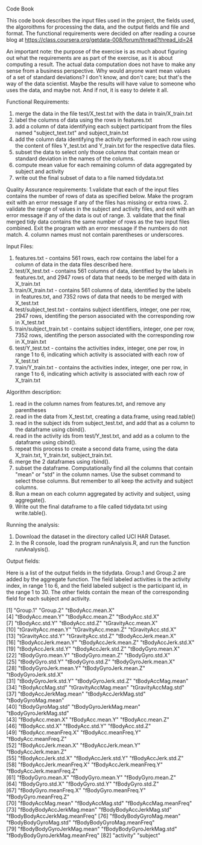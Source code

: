 Code Book

This code book describes the input files used in the project, the fields used, the algoroithms for processing the data, and the output fields and file and format. The functional requirements were decided on after reading a course blog at https://class.coursera.org/getdata-008/forum/thread?thread_id=24

An important note:  the purpose of the exercise is as much about figuring out what the requirements are as part of the exercise, as it is about computing a result.  The actual data computation does not have to make any sense from a business perspective.  Why would anyone want mean values of a set of standard deviations?  I don't know, and don't care; but that's the way of the data scientist. Maybe the results will have value to someone who uses the data, and maybe not.  And if not, it is easy to delete it all.  

Functional Requirements: 
1. merge the data in the file test/X_test.txt with the data in train/X_train.txt
2. label the columns of data using the rows in features.txt 
3. add a column of data identifying each subject participant from the files named "subject_text.txt" and subject_train.txt
4. add the column data identifying the activity performed in each row using the content of files Y_test.txt and Y_train.txt for the respective data files.  
5. subset the data to select only those columns that contain mean or standard deviation in the names of the columns. 
6. compute mean  value for each remaining column of data aggregated by subject and activity
7. write out the final subset of data to a file named tidydata.txt

Quality Assurance requirements:
1.validate that each of the input files contains the number of rows of data as specified below.  Make the program exit with an error message if any of the files has missing or extra rows.
2. validate the range of values in the subject and activity files, and exit with an error message if any of the data is out of range.
3. validate that the final merged tidy data contains the same number of rows as the two input files combined. Exit the program with an error message if the numbers do not match.
4. column names must not contain parentheses or underscores. 

Input Files:
1. features.txt - contains 561 rows, each row contains the label for a column of data in the data files described here.  
2. test/X_test.txt - contains 561 columns of data, identified by the labels in features.txt, and 2947 rows of data that needs to be merged with data in X_train.txt
3. train/X_train.txt - contains 561 columns of data, identified by the labels in features.txt, and 7352 rows of data that needs to be merged with X_test.txt
4. test/subject_test.txt - contains subject identifiers, integer, one per row, 2947 rows, identifing the person associated with the corresponding row in X_test.txt
5. train/subject_train.txt - contains subject identifiers, integer, one per row, 7352 rows, identifing the person associated with the corresponding row in X_train.txt
6. test/Y_test.txt - contains the activities index, integer, one per row, in range 1 to 6, indicating which activity is associated with each row of X_test.txt
7. train/Y_train.txt - contains the activities index, integer, one per row, in range 1 to 6, indicating which activity is associated with each row of X_train.txt

Algorithm description:
1. read in the column names from features.txt, and remove any parentheses
2. read in the data from X_test.txt, creating a data.frame, using read.table()
3. read in the subject ids from subject_test.txt, and add that as a column to the dataframe using cbind().
4. read in the activity ids from test/Y_test.txt, and add as a column to the dataframe using cbind().
5. repeat this process to create a second data frame, using the data X_train.txt, Y_train.txt, subject_train.txt. 
6. merge the 2 dataframes using rbind().
7. subset the dataframe.  Computationally find all the columns that contain "mean" or "std" in the column names. Use the subset command to select those columns. But remember to all keep the activity and subject columns.
8. Run a mean on each column aggregated by activity and subject, using aggregate().
9. Write out the final dataframe to a file called tidydata.txt using write.table().

Running the analysis:

1. Download the dataset in the directory called UCI HAR Dataset.
2. In the R console, load the program runAnalysis.R, and run the function runAnalysis(). 

Output fields:

Here is a list of the output fields in the tidydata. Group.1 and Group.2 are added by the aggregate function.
The field labeled activities is the activity index, in range 1 to 6, and the field labeled subject is the participant id, in the range 1 to 30.  The other fields contain the mean of the corresponding field for each subject and activity.

[1] "Group.1"                       "Group.2"                       "tBodyAcc.mean.X"              
 [4] "tBodyAcc.mean.Y"               "tBodyAcc.mean.Z"               "tBodyAcc.std.X"               
 [7] "tBodyAcc.std.Y"                "tBodyAcc.std.Z"                "tGravityAcc.mean.X"           
[10] "tGravityAcc.mean.Y"            "tGravityAcc.mean.Z"            "tGravityAcc.std.X"            
[13] "tGravityAcc.std.Y"             "tGravityAcc.std.Z"             "tBodyAccJerk.mean.X"          
[16] "tBodyAccJerk.mean.Y"           "tBodyAccJerk.mean.Z"           "tBodyAccJerk.std.X"           
[19] "tBodyAccJerk.std.Y"            "tBodyAccJerk.std.Z"            "tBodyGyro.mean.X"             
[22] "tBodyGyro.mean.Y"              "tBodyGyro.mean.Z"              "tBodyGyro.std.X"              
[25] "tBodyGyro.std.Y"               "tBodyGyro.std.Z"               "tBodyGyroJerk.mean.X"         
[28] "tBodyGyroJerk.mean.Y"          "tBodyGyroJerk.mean.Z"          "tBodyGyroJerk.std.X"          
[31] "tBodyGyroJerk.std.Y"           "tBodyGyroJerk.std.Z"           "tBodyAccMag.mean"             
[34] "tBodyAccMag.std"               "tGravityAccMag.mean"           "tGravityAccMag.std"           
[37] "tBodyAccJerkMag.mean"          "tBodyAccJerkMag.std"           "tBodyGyroMag.mean"            
[40] "tBodyGyroMag.std"              "tBodyGyroJerkMag.mean"         "tBodyGyroJerkMag.std"         
[43] "fBodyAcc.mean.X"               "fBodyAcc.mean.Y"               "fBodyAcc.mean.Z"              
[46] "fBodyAcc.std.X"                "fBodyAcc.std.Y"                "fBodyAcc.std.Z"               
[49] "fBodyAcc.meanFreq.X"           "fBodyAcc.meanFreq.Y"           "fBodyAcc.meanFreq.Z"          
[52] "fBodyAccJerk.mean.X"           "fBodyAccJerk.mean.Y"           "fBodyAccJerk.mean.Z"          
[55] "fBodyAccJerk.std.X"            "fBodyAccJerk.std.Y"            "fBodyAccJerk.std.Z"           
[58] "fBodyAccJerk.meanFreq.X"       "fBodyAccJerk.meanFreq.Y"       "fBodyAccJerk.meanFreq.Z"      
[61] "fBodyGyro.mean.X"              "fBodyGyro.mean.Y"              "fBodyGyro.mean.Z"             
[64] "fBodyGyro.std.X"               "fBodyGyro.std.Y"               "fBodyGyro.std.Z"              
[67] "fBodyGyro.meanFreq.X"          "fBodyGyro.meanFreq.Y"          "fBodyGyro.meanFreq.Z"         
[70] "fBodyAccMag.mean"              "fBodyAccMag.std"               "fBodyAccMag.meanFreq"         
[73] "fBodyBodyAccJerkMag.mean"      "fBodyBodyAccJerkMag.std"       "fBodyBodyAccJerkMag.meanFreq" 
[76] "fBodyBodyGyroMag.mean"         "fBodyBodyGyroMag.std"          "fBodyBodyGyroMag.meanFreq"    
[79] "fBodyBodyGyroJerkMag.mean"     "fBodyBodyGyroJerkMag.std"      "fBodyBodyGyroJerkMag.meanFreq"
[82] "activity"                      "subject"                      



